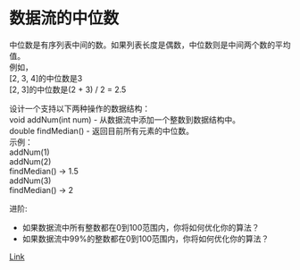 <h1>数据流的中位数</h1>

中位数是有序列表中间的数。如果列表长度是偶数，中位数则是中间两个数的平均值。</br>
例如，</br>
[2, 3, 4]的中位数是3</br>
[2, 3]的中位数是(2 + 3) / 2 = 2.5</br>

设计一个支持以下两种操作的数据结构：</br>
void addNum(int num) - 从数据流中添加一个整数到数据结构中。</br>
double findMedian() - 返回目前所有元素的中位数。</br>
示例：</br>
addNum(1)</br>
addNum(2)</br>
findMedian() -> 1.5</br>
addNum(3)</br>
findMedian() -> 2</br>

进阶:
- 如果数据流中所有整数都在0到100范围内，你将如何优化你的算法？
- 如果数据流中99%的整数都在0到100范围内，你将如何优化你的算法？

[Link](https://leetcode-cn.com/problems/find-median-from-data-stream/)
